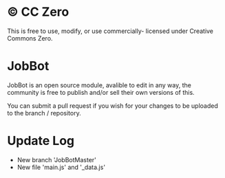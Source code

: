 # © CC Zero

This is free to use, modify, or use commercially- licensed under Creative Commons Zero.

# JobBot

JobBot is an open source module, avalible to edit in any way, the community is free to publish and/or sell their own versions of this.

You can submit a pull request if you wish for your changes to be uploaded to the branch / repository.

# Update Log

   * New branch 'JobBotMaster'
   * New file 'main.js' and '_data.js'
